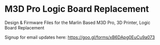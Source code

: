 # M3D Pro Logic Board Replacement

Design & Firmware Files for the Marlin Based M3D Pro, 3D Printer, Logic Board Replacement

Signup for email updates here: https://goo.gl/forms/xB6DApg0EuCu9a073
